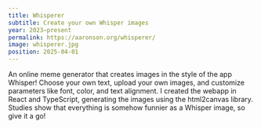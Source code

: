```yaml
---
title: Whisperer
subtitle: Create your own Whisper images
year: 2023–present
permalink: https://aaronson.org/whisperer/
image: whisperer.jpg
position: 2025-04-01
---
```


An online meme generator that creates images in the style of the app Whisper! Choose your own text, upload your own images, and customize parameters like font, color, and text alignment. I created the webapp in React and TypeScript, generating the images using the html2canvas library. Studies show that everything is somehow funnier as a Whisper image, so give it a go!
